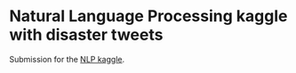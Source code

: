 # Natural Language Processing kaggle with disaster tweets

Submission for the [NLP kaggle](https://www.kaggle.com/competitions/nlp-getting-started).
